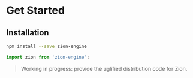 # Get Started

## Installation

```sh
npm install --save zion-engine
```

```js
import zion from 'zion-engine';
```

> Working in progress: provide the uglified distribution code for Zion.
